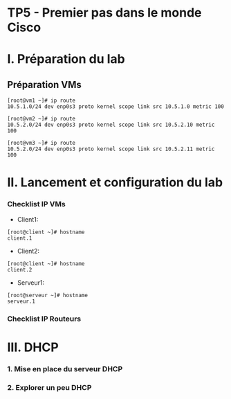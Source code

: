 # TP5 - Premier pas dans le monde Cisco

# I. Préparation du lab

## Préparation VMs
```
[root@vm1 ~]# ip route
10.5.1.0/24 dev enp0s3 proto kernel scope link src 10.5.1.0 metric 100
```
```
[root@vm2 ~]# ip route
10.5.2.0/24 dev enp0s3 proto kernel scope link src 10.5.2.10 metric 100
```
```
[root@vm3 ~]# ip route
10.5.2.0/24 dev enp0s3 proto kernel scope link src 10.5.2.11 metric 100

```
# II. Lancement et configuration du lab

### Checklist IP VMs

* Client1:
```
[root@client ~]# hostname
client.1
```
* Client2:
```
[root@client ~]# hostname
client.2
```
* Serveur1:
```
[root@serveur ~]# hostname
serveur.1
```

### Checklist IP Routeurs



# III. DHCP

### 1. Mise en place du serveur DHCP

### 2. Explorer un peu DHCP
<!--stackedit_data:
eyJoaXN0b3J5IjpbODAyNjc5MzczLDEwNzI1NjU4ODEsNDYwND
E5NTcwLC02MzU3MDQ4Miw4NzQ0NDc0OF19
-->